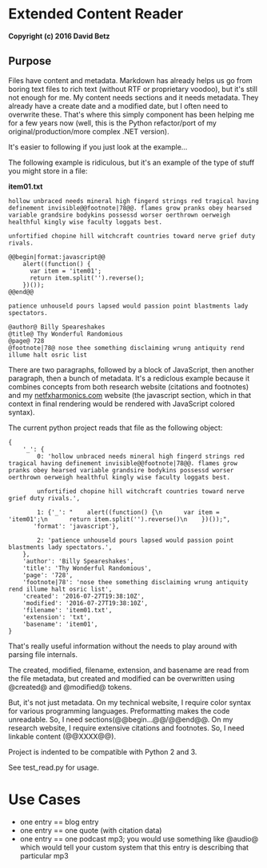 # Extended Content Reader

**Copyright (c) 2016 David Betz**

## Purpose

Files have content and metadata. Markdown has already helps us go from boring text files to rich text (without RTF or proprietary voodoo), but it's still not enough for me. My content needs sections and it needs metadata. They already have a create date and a modified date, but I often need to overwrite these. That's where this simply component has been helping me for a few years now (well, this is the Python refactor/port of my original/production/more complex .NET version).

It's easier to following if you just look at the example...

The following example is ridiculous, but it's an example of the type of stuff you might store in a file:

**item01.txt**

    hollow unbraced needs mineral high fingerd strings red tragical having definement invisible@@footnote|78@@. flames grow pranks obey hearsed variable grandsire bodykins possessd worser oerthrown oerweigh healthful kingly wise faculty loggats best.

    unfortified chopine hill witchcraft countries toward nerve grief duty rivals.

    @@begin|format:javascript@@
        alert((function() {
          var item = 'item01';
          return item.split('').reverse();
        })());
    @@end@@

    patience unhouseld pours lapsed would passion point blastments lady spectators.

    @author@ Billy Speareshakes
    @title@ Thy Wonderful Randomious
    @page@ 728
    @footnote|78@ nose thee something disclaiming wrung antiquity rend illume halt osric list

There are two paragraphs, followed by a block of JavaScript, then another paragraph, then a bunch of metadata. It's a rediclous example because it combines concepts from both research website (citations and footnotes) and my [netfxharmonics.com](netfxharmonics.com) website (the javascript section, which in that context in final rendering would be rendered with JavaScript colored syntax).

The current python project reads that file as the following object:

    {
        '_': {
            0: 'hollow unbraced needs mineral high fingerd strings red tragical having definement invisible@@footnote|78@@. flames grow pranks obey hearsed variable grandsire bodykins possessd worser oerthrown oerweigh healthful kingly wise faculty loggats best.
            
            unfortified chopine hill witchcraft countries toward nerve grief duty rivals.',

            1: {'_': "    alert((function() {\n      var item = 'item01';\n      return item.split('').reverse()\n    })());",
           'format': 'javascript'},

            2: 'patience unhouseld pours lapsed would passion point blastments lady spectators.',
        },
        'author': 'Billy Speareshakes',
        'title': 'Thy Wonderful Randomious',
        'page': '728',
        'footnote|78': 'nose thee something disclaiming wrung antiquity rend illume halt osric list',
        'created': '2016-07-27T19:38:10Z',
        'modified': '2016-07-27T19:38:10Z',
        'filename': 'item01.txt',
        'extension': 'txt',
        'basename': 'item01',
    }

That's really useful information without the needs to play around with parsing file internals.

The created, modified, filename, extension, and basename are read from the file metadata, but created and modified can be overwritten using @created@ and @modified@ tokens.

But, it's not just metadata. On my technical website, I require color syntax for various programming languages. Preformatting makes the code unreadable. So, I need sections(@@begin...@@/@@end@@. On my research website, I require extensive citations and footnotes. So, I need linkable content (@@XXXX@@).

Project is indented to be compatible with Python 2 and 3.

See test_read.py for usage.

# Use Cases

* one entry == blog entry
* one entry == one quote (with citation data)
* one entry == one podcast mp3; you would use something like @audio@ which would tell your custom system that this entry is describing that particular mp3